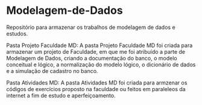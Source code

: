 # Modelagem-de-Dados
Repositório para armazenar os trabalhos de modelagem de dados e estudos.

Pasta Projeto Faculdade MD:
A pasta Projeto Faculdade MD foi criada para armazenar um projeto de Faculdade, em que me foi atribuído a parte de Modelagem de Dados, criando a documentação do banco, o modelo conceitual e lógico, a normalização do modelo lógico, o dicionário de dados e a simulação de cadastro no banco.

Pasta Atividades MD:
A pasta Atividades MD foi criada para armzenar os códigos de exercícios proposto na faculdade ou feitos em paraleleos da internet a fim de estudo e aperfeiçoamento. 
